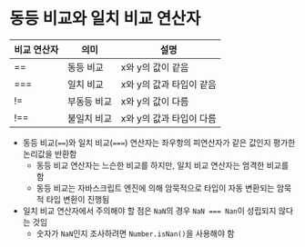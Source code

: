 # 동등 비교와 일치 비교 연산자

| 비교 연산자 | 의미     | 설명              |
| ------ | ------ | --------------- |
| ==     | 동등 비교  | x와 y의 값이 같음     |
| ===    | 일치 비교  | x와 y의 값과 타입이 같음 |
| !=     | 부동등 비교 | x와 y의 값이 다름     |
| !==    | 불일치 비교 | x와 y의 값과 타입이 다름 |
* 동등 비교(`==`)와 일치 비교(`===`) 연산자는 좌우항의 피연산자가 같은 값인지 평가한 논리값을 반환함
	* 동등 비교 연산자는 느슨한 비교를 하지만, 일치 비교 연산자는 엄격한 비교를 함
	* 동등 비교는 자바스크립트 엔진에 의해 암묵적으로 타입이 자동 변환되는 암묵적 타입 변환이 진행됨
* 일치 비교 연산자에서 주의해야 할 점은 `NaN`의 경우 `NaN === Nan`이 성립되지 않다는 것임
	* 숫자가 `NaN`인지 조사하려면 `Number.isNan()`을 사용해야 함
